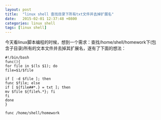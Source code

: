 ```yaml
---
layout: post
title:  "linux shell 查找目录下所有txt文件并去掉扩展名"
date:   2015-02-01 12:37:48 +0800
categories: linux shell
tags: [linux shell]
---
```

 今天看linux脚本编程的时候，想到一个需求：查找/home/shell/homework下(包含子目录)所有的文本文件并去掉其扩展名，遂有了下面的想法：

``` shell
#!/bin/bash
func(){
for file in $(ls $1); do
file=$1/$file

if [ -d $file ]; then
func $file; else
if [ ${file##*.} = txt ]; then
mv $file ${file%.*}; fi
fi
done
}

func /home/shell/homework

```

